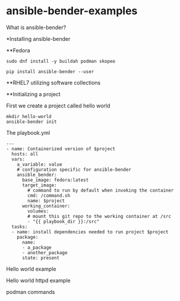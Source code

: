 # ansible-bender-examples

What is ansible-bender?

*Installing ansible-bender

**Fedora

`sudo dnf install -y buildah podman skopeo`

`pip install ansible-bender --user`

**RHEL7 utilizing software collections


**Initializing a project

First we create a project called hello world

```
mkdir hello-world
ansible-bender init
```

The playbook.yml

```
---
- name: Containerized version of $project
  hosts: all
  vars:
    a_variable: value
    # configuration specific for ansible-bender
    ansible_bender:
      base_image: fedora:latest
      target_image:
        # command to run by default when invoking the container
        cmd: /command.sh
        name: $project
      working_container:
        volumes:
        # mount this git repo to the working container at /src
        - "{{ playbook_dir }}:/src"
  tasks:
  - name: install dependencies needed to run project $project
    package:
      name:
      - a_package
      - another_package
      state: present
```



Hello world example


Hello world httpd example


podman commands



